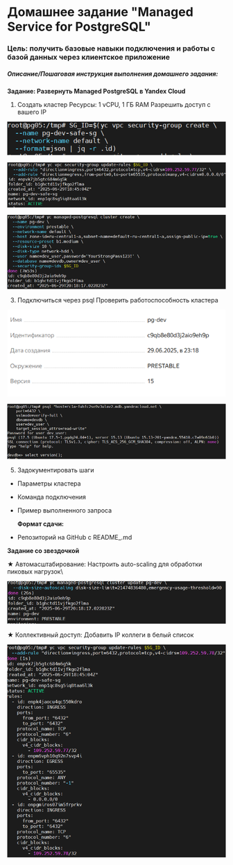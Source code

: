# Домашнее задание "Managed Service for PostgreSQL"

### Цель: получить базовые навыки подключения и работы с базой данных через клиентское приложение


##### Описание/Пошаговая инструкция выполнения домашнего задания:

**Задание: Развернуть Managed PostgreSQL в Yandex Cloud**

1. Создать кластер
   Ресурсы: 1 vCPU, 1 ГБ RAM
   Разрешить доступ с вашего IP

![b2ff51e9901ebf1a5b252f0a5aa75cfa.png](./b2ff51e9901ebf1a5b252f0a5aa75cfa.png)

![0d811737383ce0cb4f6e06c8108e5e1b.png](./0d811737383ce0cb4f6e06c8108e5e1b.png)

![e0c47573f9152d7e0ca13be505863d9c.png](./e0c47573f9152d7e0ca13be505863d9c.png)
   
3. Подключиться через psql
   Проверить работоспособность кластера

![4fcab20bf2663983c29e01d63d30454d.png](./4fcab20bf2663983c29e01d63d30454d.png)
   

![87a337b4ecef0dd14b2e15498a9ec45b.png](./87a337b4ecef0dd14b2e15498a9ec45b.png)

   
5. Задокументировать шаги

* Параметры кластера
* Команда подключения
* Пример выполненного запроса
  
  
  **Формат сдачи:**
* Репозиторий на GitHub с README_.md

**Задание со звездочкой**

★ Автомасштабирование: Настроить auto-scaling для обработки пиковых нагрузок\

![87a8568346d1a49c5a86a85f6aed4ef0.png](./87a8568346d1a49c5a86a85f6aed4ef0.png)

★ Коллективный доступ: Добавить IP коллеги в белый список

![250dd7ce31a94c091857371670338547.png](./250dd7ce31a94c091857371670338547.png)



